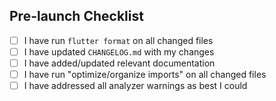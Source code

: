 <!--
    Add a concise description of what this PR is changing or adding, and why. Consider including before/after screenshots.
    Consider mentioninig issues related to this pull request.
-->

## Pre-launch Checklist

- [ ] I have run `flutter format` on all changed files <!-- THIS IS REQUIRED -->
- [ ] I have updated `CHANGELOG.md` with my changes <!-- THIS IS REQUIRED -->
- [ ] I have added/updated relevant documentation <!-- If relevant -->
- [ ] I have run "optimize/organize imports" on all changed files
- [ ] I have addressed all analyzer warnings as best I could
